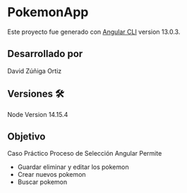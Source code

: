 
# PokemonApp

Este proyecto fue generado con  [Angular CLI](https://github.com/angular/angular-cli) version 13.0.3.

## Desarrollado por

David Zúñiga Ortiz

## Versiones  🛠️

Node Version 14.15.4

## Objetivo

Caso Práctico Proceso de Selección Angular
Permite <br/>
<ul>
  <li>Guardar eliminar y editar los pokemon</li>
  <li>Crear nuevos pokemon</li>
  <li>Buscar pokemon</li>

